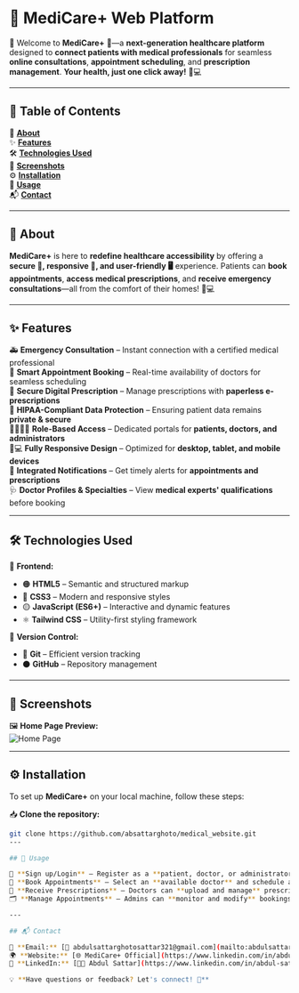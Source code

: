 # 🚀 MediCare+ Web Platform  

🌟 Welcome to **MediCare+** 🏥—a **next-generation healthcare platform** designed to **connect patients with medical professionals** for seamless **online consultations**, **appointment scheduling**, and **prescription management**. **Your health, just one click away!** 💙💻  

---

## 📌 Table of Contents  

📍 **[About](#-about)**  
✨ **[Features](#-features)**  
🛠️ **[Technologies Used](#-technologies-used)**  
📸 **[Screenshots](#-screenshots)**  
⚙️ **[Installation](#-installation)**  
📌 **[Usage](#-usage)**  
📬 **[Contact](#-contact)**  

---

## 🏥 About  

**MediCare+** is here to **redefine healthcare accessibility** by offering a **secure 🔐, responsive 📱, and user-friendly 🖥️** experience. Patients can **book appointments**, **access medical prescriptions**, and **receive emergency consultations**—all from the comfort of their homes! 🏡💻  

---

## ✨ Features  

🚑 **Emergency Consultation** – Instant connection with a certified medical professional  
📅 **Smart Appointment Booking** – Real-time availability of doctors for seamless scheduling  
💊 **Secure Digital Prescription** – Manage prescriptions with **paperless e-prescriptions**  
🔐 **HIPAA-Compliant Data Protection** – Ensuring patient data remains **private & secure**  
👨‍⚕️👩‍⚕️ **Role-Based Access** – Dedicated portals for **patients, doctors, and administrators**  
📱💻 **Fully Responsive Design** – Optimized for **desktop, tablet, and mobile devices**  
🔔 **Integrated Notifications** – Get timely alerts for **appointments and prescriptions**  
🩺 **Doctor Profiles & Specialties** – View **medical experts' qualifications** before booking  

---

## 🛠️ Technologies Used  

🎨 **Frontend:**  
- 🟠 **HTML5** – Semantic and structured markup  
- 🔵 **CSS3** – Modern and responsive styles  
- 🟡 **JavaScript (ES6+)** – Interactive and dynamic features  
- ⚛️ **Tailwind CSS** – Utility-first styling framework  

🔄 **Version Control:**  
- 🔴 **Git** – Efficient version tracking  
- ⚫ **GitHub** – Repository management  

---

## 📸 Screenshots  

🖼️ **Home Page Preview:**  
![Home Page](./public/Images/screencapture.png)  

---

## ⚙️ Installation  

To set up **MediCare+** on your local machine, follow these steps:  

📥 **Clone the repository:**  
```bash
git clone https://github.com/absattarghoto/medical_website.git
---

## 📌 Usage  

🔑 **Sign up/Login** – Register as a **patient, doctor, or administrator**.  
📆 **Book Appointments** – Select an **available doctor** and schedule a consultation.  
💊 **Receive Prescriptions** – Doctors can **upload and manage** prescriptions for patients.  
🗂️ **Manage Appointments** – Admins can **monitor and modify** bookings.  

---

## 📬 Contact  

📧 **Email:** [📩 abdulsattarghotosattar321@gmail.com](mailto:abdulsattarghotosattar321@gmail.com)  
🌍 **Website:** [🌐 MediCare+ Official](https://www.linkedin.com/in/abdul-sattar-117478267/)  
🔗 **LinkedIn:** [👨‍💼 Abdul Sattar](https://www.linkedin.com/in/abdul-sattar-117478267/)  

💡 **Have questions or feedback? Let's connect! 🚀**
